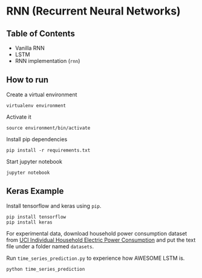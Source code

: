 # RNN (Recurrent Neural Networks)

## Table of Contents

* Vanilla RNN
* LSTM
* RNN implementation (`rnn`)

## How to run

Create a virtual environment

    virtualenv environment

Activate it

    source environment/bin/activate

Install pip dependencies

    pip install -r requirements.txt

Start jupyter notebook

    jupyter notebook

## Keras Example

Install tensorflow and keras using `pip`.

    pip install tensorflow
    pip install keras

For experimental data, download household power consumption dataset from [UCI Individual Household Electric Power Consumption][1] and put the text file under a folder named `datasets`.

Run `time_series_prediction.py` to experience how AWESOME LSTM is.

    python time_series_prediction

[1]:https://archive.ics.uci.edu/ml/datasets/individual+household+electric+power+consumption
